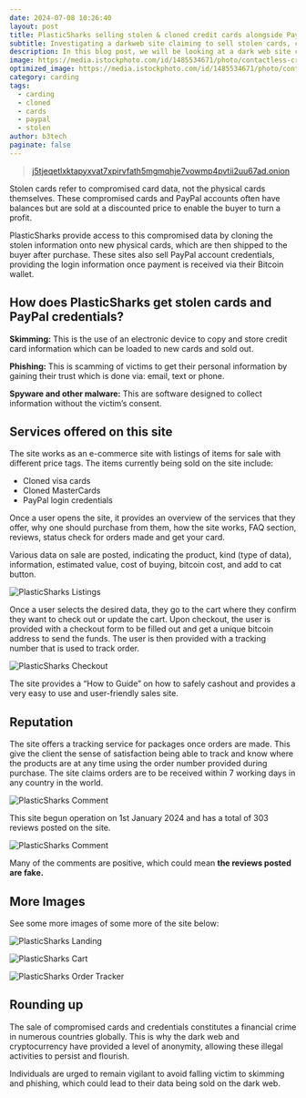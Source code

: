 ```yaml
---
date: 2024-07-08 10:26:40
layout: post
title: PlasticSharks selling stolen & cloned credit cards alongside PayPal credentials
subtitle: Investigating a darkweb site claiming to sell stolen cards, cloned cards and compromised PayPal credentials.
description: In this blog post, we will be looking at a dark web site claiming to sell stolen cards, cloned cards and compromised PayPal credentials.
image: https://media.istockphoto.com/id/1485534671/photo/contactless-credit-card-payment-unrecognizable-people.webp?b=1&s=170667a&w=0&k=20&c=F2O07k-6kdx65UElTyy4skeaMTDjsLvzvgEUBbOhrOU=
optimized_image: https://media.istockphoto.com/id/1485534671/photo/contactless-credit-card-payment-unrecognizable-people.webp?b=1&s=170667a&w=0&k=20&c=F2O07k-6kdx65UElTyy4skeaMTDjsLvzvgEUBbOhrOU=
category: carding
tags:
  - carding
  - cloned
  - cards
  - paypal
  - stolen
author: b3tech
paginate: false
---
```


> [j5tjeqetlxktapyxvat7xpirvfath5mgmqhje7vowmp4pvtii2uu67ad.onion](https://j5tjeqetlxktapyxvat7xpirvfath5mgmqhje7vowmp4pvtii2uu67ad.onion/)

Stolen cards refer to compromised card data, not the physical cards themselves. These compromised cards and PayPal accounts often have balances but are sold at a discounted price to enable the buyer to turn a profit.

PlasticSharks provide access to this compromised data by cloning the stolen information onto new physical cards, which are then shipped to the buyer after purchase. These sites also sell PayPal account credentials, providing the login information once payment is received via their Bitcoin wallet.


## How does PlasticSharks get stolen cards and PayPal credentials?
**Skimming:**
This is the use of an electronic device to copy and store credit card information which can be loaded to new cards and sold out.

**Phishing:**
This is scamming of victims to get their personal information by gaining their trust which is done via: email, text or phone.

**Spyware and other malware:**
This are software designed to collect information without the victim’s consent.


## Services offered on this site
The site works as an e-commerce site with listings of items for sale with different price tags. The items currently being sold on the site include:

* Cloned visa cards
* Cloned MasterCards
* PayPal login credentials

Once a user opens the site, it provides an overview of the services that they offer, why one should purchase from them, how the site works, FAQ section, reviews, status check for orders made and get your card.

Various data on sale are posted, indicating the product, kind (type of data), information, estimated value, cost of buying, bitcoin cost, and add to cat button.

![PlasticSharks Listings](https://i.postimg.cc/YCb7vvsb/plasticsharksdata.png "PlasticSharks Listings")

Once a user selects the desired data, they go to the cart where they confirm they want to check out or update the cart. Upon checkout, the user is provided with a checkout form to be filled out and get a unique bitcoin address to send the funds. The user is then provided with a tracking number that is used to track order.

![PlasticSharks Checkout](https://i.postimg.cc/7YN8RCww/plasticsharkscheckout.png "PlasticSharks Checkout")

The site provides a “How to Guide” on how to safely cashout and provides a very easy to use and user-friendly sales site.

## Reputation
The site offers a tracking service for packages once orders are made. This give the client the sense of satisfaction being able to track and know where the products are at any time using the order number provided during purchase. The site claims orders are to be received within 7 working days in any country in the world.

![PlasticSharks Comment](https://i.postimg.cc/Njh9dzsW/plasticsharkscomment1.png "PlasticSharks Comment")

This site begun operation on 1st January 2024 and has a total of 303 reviews posted on the site.

![PlasticSharks Comment](https://i.postimg.cc/rsBmYDkS/plasticsharkscomment2.png "PlasticSharks Comment")

Many of the comments are positive, which could mean **the reviews posted are fake.**

## More Images
See some more images of some more of the site below:

![PlasticSharks Landing](https://i.postimg.cc/QtBKRCBq/plasticsharks.png "PlasticSharks Landing")

![PlasticSharks Cart](https://i.postimg.cc/xdpbxMdC/plasticsharkscart.png "PlasticSharks Cart")

![PlasticSharks Order Tracker](https://i.postimg.cc/zfGgF086/plasticsharksordercheck.png "PlasticSharks Order Tracker")


## Rounding up
The sale of compromised cards and credentials constitutes a financial crime in numerous countries globally. This is why the dark web and cryptocurrency have provided a level of anonymity, allowing these illegal activities to persist and flourish. 

Individuals are urged to remain vigilant to avoid falling victim to skimming and phishing, which could lead to their data being sold on the dark web.
